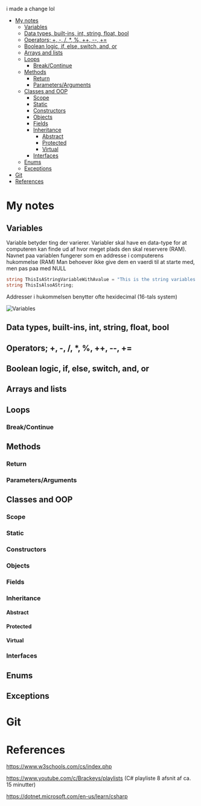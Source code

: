 i made a change lol
- [My notes](#my-notes)
  - [Variables](#variables)
  - [Data types, built-ins, int, string, float, bool](#data-types-built-ins-int-string-float-bool)
  - [Operators; +, -, /, *, %, ++, --, +=](#operators-----------)
  - [Boolean logic, if, else, switch, and, or](#boolean-logic-if-else-switch-and-or)
  - [Arrays and lists](#arrays-and-lists)
  - [Loops](#loops)
    - [Break/Continue](#breakcontinue)
  - [Methods](#methods)
    - [Return](#return)
    - [Parameters/Arguments](#parametersarguments)
  - [Classes and OOP](#classes-and-oop)
    - [Scope](#scope)
    - [Static](#static)
    - [Constructors](#constructors)
    - [Objects](#objects)
    - [Fields](#fields)
    - [Inheritance](#inheritance)
      - [Abstract](#abstract)
      - [Protected](#protected)
      - [Virtual](#virtual)
    - [Interfaces](#interfaces)
  - [Enums](#enums)
  - [Exceptions](#exceptions)
- [Git](#git)
- [References](#references)

# My notes

## Variables

Variable betyder ting der varierer.
Variabler skal have en data-type for at computeren kan finde ud af hvor meget plads den skal reservere (RAM).
Navnet paa variablen fungerer som en addresse i computerens hukommelse (RAM)
Man behoever ikke give dem en vaerdi til at starte med, men pas paa med NULL

```cs
string ThisIsAStringVariableWithAvalue = "This is the string variables value";
string ThisIsAlsoAString;
```

Addresser i hukommelsen benytter ofte hexidecimal (16-tals system)

![Variables](1_Basics/Media/csharp_value_type_memory_allocation_example.png)


## Data types, built-ins, int, string, float, bool

## Operators; +, -, /, *, %, ++, --, +=

## Boolean logic, if, else, switch, and, or

## Arrays and lists

## Loops

### Break/Continue

## Methods

### Return

### Parameters/Arguments

## Classes and OOP

### Scope

### Static

### Constructors

### Objects

### Fields

### Inheritance

#### Abstract

#### Protected

#### Virtual

### Interfaces

## Enums

## Exceptions

# Git

# References

https://www.w3schools.com/cs/index.php

https://www.youtube.com/c/Brackeys/playlists (C# playliste 8 afsnit af ca. 15 minutter)

https://dotnet.microsoft.com/en-us/learn/csharp